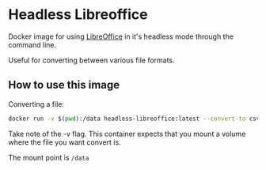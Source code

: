 # Headless Libreoffice

Docker image for using [LibreOffice](https://www.libreoffice.org/) in it's headless mode through the command line.

Useful for converting between various file formats.

## How to use this image

Converting a file:

```bash
docker run -v $(pwd):/data headless-libreoffice:latest --convert-to csv myfile.ods
```

Take note of the -v flag. This container expects that you mount a volume where the file you want convert is.

The mount point is `/data`
